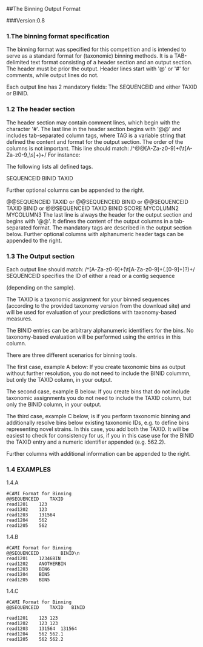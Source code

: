 ##The Binning Output Format 

###Version:0.8 

### 1.The binning format specification

The binning format was specified for this competition and is intended to serve as a standard format for (taxonomic) binning methods. It is a TAB-delimited text format consisting of a header section and an output section. The header must be prior the output. Header lines start with '@' or '#' for comments, while output lines do not.

Each output line has 2 mandatory fields: The SEQUENCEID and either TAXID or BINID.


### 1.2 The header section

The header section may contain comment lines, which begin with the character '#'.
The last line in the header section begins with '@@' and includes tab-separated column tags, where TAG is a variable string that defined the content and format for the output section. The order of the columns is not important.
This line should match: /^\@\@[A-Za-z0-9]+(\t[A-Za-z0-9\_\s]+)+/ For instance:

The following lists all defined tags. 

SEQUENCEID
BINID
TAXID

Further optional columns can be appended to the right.

@@SEQUENCEID	TAXID 
or
@@SEQUENCEID	BINID
or
@@SEQUENCEID	TAXID	BINID
or
@@SEQUENCEID	TAXID	BINID	SCORE	MYCOLUMN2	MYCOLUMN3
The last line is always the header for the output section and begins with '@@'. It defines the content of the output columns in a tab-separated format. The mandatory tags are described in the output section below. Further optional columns with alphanumeric header tags can be appended to the right.

### 1.3 The Output section

Each output line should match: /^[A-Za-z0-9]+(\t[A-Za-z0-9]+(\.[0-9]+)?)+/
SEQUENCEID specifies the ID of either a read or a contig sequence

(depending on the sample). 

The TAXID is a taxonomic assignment for your binned sequences (according to the provided taxonomy version from the download site) and will be used for evaluation of your predictions with taxonomy-based  measures.

The BINID entries can be arbitrary alphanumeric identifiers for the bins. No taxonomy-based evaluation will be performed using the entries in this column.

There are three different scenarios for binning tools.

The first case, example A below: If you create taxonomic bins as output without further resolution, you do not need to include the BINID colummn, but only the TAXID column, in your output.

The second case, example B below: If you create bins that do not include taxonomic assignments you do not need to include the TAXID column, but only the BINID column, in your output.


The third case, example C below, is if you perform taxonomic binning and additionally resolve bins below existing taxonomic IDs, e.g. to define bins representing novel strains. In this case, you add both the TAXID. It will be easiest to check for consistency for us, if you in this case use for the BINID the TAXID entry and a numeric identifier appended (e.g. 562.2).

Further columns with additional information can be appended to the right.

### 1.4 EXAMPLES

1.4.A
```
#CAMI Format for Binning
@@SEQUENCEID	TAXID	
read1201	123	
read1202	123	
read1203	131564	
read1204	562	
read1205	562	
```
1.4.B
```	
#CAMI Format for Binning
@@SEQUENCEID		BINID\n	
read1201	12346BIN
read1202	ANOTHERBIN	
read1203	BIN6
read1204	BIN5	
read1205	BIN5
```
1.4.C
```
#CAMI Format for Binning
@@SEQUENCEID	TAXID	BINID

read1201	123	123
read1202	123	123
read1203	131564	131564
read1204	562	562.1
read1205	562	562.2
```
